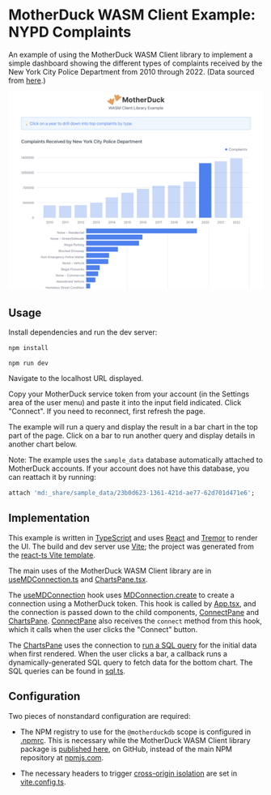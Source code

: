 # MotherDuck WASM Client Example: NYPD Complaints

An example of using the MotherDuck WASM Client library to implement a simple dashboard showing the different types of complaints received by the New York City Police Department from 2010 through 2022. (Data sourced from [here](https://data.cityofnewyork.us/Social-Services/311-Service-Requests-from-2010-to-Present/erm2-nwe9).)

![Screenshot of NYPD Complaints example](docs/nypd_complaints.png)

## Usage

Install dependencies and run the dev server:

```
npm install
```
```
npm run dev
```

Navigate to the localhost URL displayed.

Copy your MotherDuck service token from your account (in the Settings area of the user menu) and paste it into the input field indicated.
Click "Connect".
If you need to reconnect, first refresh the page.

The example will run a query and display the result in a bar chart in the top part of the page.
Click on a bar to run another query and display details in another chart below.

Note: The example uses the `sample_data` database automatically attached to MotherDuck accounts. If your account does not have this database, you can reattach it by running:

```sql
attach 'md:_share/sample_data/23b0d623-1361-421d-ae77-62d701d471e6';
```

## Implementation

This example is written in [TypeScript](https://www.typescriptlang.org/) and uses [React](https://react.dev/) and [Tremor](https://www.tremor.so/) to render the UI. The build and dev server use [Vite](https://vitejs.dev/); the project was generated from the [react-ts Vite template](https://github.com/vitejs/vite/tree/main/packages/create-vite/template-react-ts).

The main uses of the MotherDuck WASM Client library are in [useMDConnection.ts](src/useMDConnection.ts) and [ChartsPane.tsx](src/ChartsPane.tsx).

The [useMDConnection](src/useMDConnection.ts) hook uses [MDConnection.create](../../README.md#creating-connections) to create a connection using a MotherDuck token. This hook is called by [App.tsx](src/App.tsx), and the connection is passed down to the child components, [ConnectPane](src/ConnectPane.tsx) and [ChartsPane](src/ChartsPane.tsx). [ConnectPane](src/ConnectPane.tsx) also receives the `connect` method from this hook, which it calls when the user clicks the "Connect" button.

The [ChartsPane](src/ChartsPane.tsx) uses the connection to [run a SQL query](../../README.md#evaluating-queries) for the initial data when first rendered. When the user clicks a bar, a callback runs a dynamically-generated SQL query to fetch data for the bottom chart. The SQL queries can be found in [sql.ts](src/sql.ts).

## Configuration

Two pieces of nonstandard configuration are required:

- The NPM registry to use for the `@motherduckdb` scope is configured in [.npmrc](.npmrc). This is necessary while the MotherDuck WASM Client library package is [published here](../../README.md#installation), on GitHub, instead of the main NPM repository at [npmjs.com](https://www.npmjs.com/).

- The necessary headers to trigger [cross-origin isolation](../../README.md#requirements) are set in [vite.config.ts](vite.config.ts).